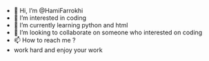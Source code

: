 - 👋 Hi, I’m @HamiFarrokhi
- 👀 I’m interested in coding
- 🌱 I’m currently learning python and html
- 💞️ I’m looking to collaborate on someone who interested on coding
- 📫 How to reach me ?
- work hard and enjoy your work

<!---
HamiFarrokhi6588/HamiFarrokhi6588 is a ✨ special ✨ repository because its `README.md` (this file) appears on your GitHub profile.
You can click the Preview link to take a look at your changes.
--->
